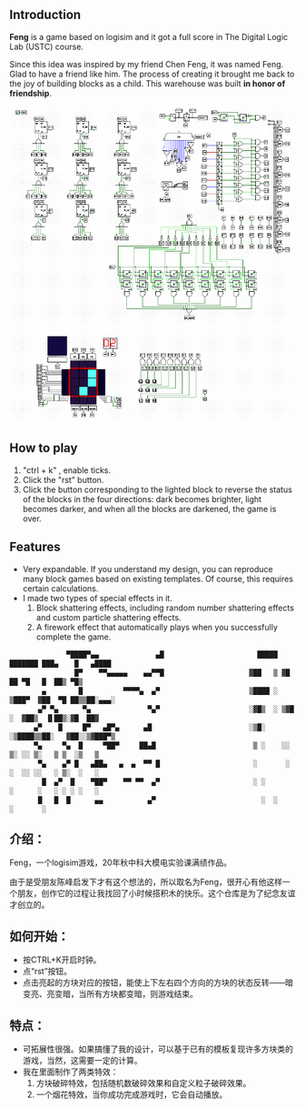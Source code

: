 ## Introduction


**Feng** is a game based on logisim and it got a full score in The Digital Logic Lab (USTC) course.

Since this idea was inspired by my friend Chen Feng, it was named Feng. Glad to have a friend like him. The process of creating it brought me back to the joy of building blocks as a child. This warehouse was built **in honor of friendship**.

![image-20210101164714379](https://github.com/Ah-miu/Feng/blob/main/image-20210101164714379.png)

## How to play

1. "ctrl + k" ,  enable ticks.
2. Click the "rst" button.
2. Click the button corresponding to the lighted block to reverse the status of the blocks in the four directions: dark becomes brighter, light becomes darker, and when all the blocks are darkened, the game is over.

## Features

- Very expandable. If you understand my design, you can reproduce many block games based on existing templates. Of course, this requires certain calculations.
- I made two types of special effects in it.
  1. Block shattering effects, including random number shattering effects and custom particle shattering effects.
  2. A firework effect that automatically plays when you successfully complete the game.

```
              ▀████▀▄▄              ▄█                       █████ ███████ ███▄    █   ▄████ 
                █▀    ▀▀▄▄▄▄▄    ▄▄▀▀█                     ▓██   ▒ ▓█      ██ ▀█   █  ██▒ ▀█▒
        ▄        █          ▀▀▀▀▄  ▄▀                      ▒████ ░ ▒███▀  ▓██  ▀█ ██▒▒██░▄▄▄░
       ▄▀ ▀▄      ▀▄              ▀▄▀                      ░▓█▒  ░ ▒▓█ ░  ▓██▒  ▐▌██▒░▓█  ██▓
      ▄▀    █     █▀   ▄█▀▄      ▄█                        ░▒█░    ░▒████▒▒██░   ▓██░░▒▓███▀▒
      ▀▄     ▀▄  █     ▀██▀     ██▄█                        ▒ ░    ░░ ▒░ ░░ ▒░   ▒ ▒  ░▒   ▒ 
       ▀▄    ▄▀ █   ▄██▄   ▄  ▄  ▀▀ █                       ░       ░ ░  ░░ ░░   ░ ▒░  ░   ░  
        █  ▄▀  █    ▀██▀    ▀▀ ▀▀  ▄▀                       ░ ░       ░      ░   ░ ░ ░ ░   ░
       █   █  █      ▄▄           ▄▀                          ░  ░         ░       ░

```
## 介绍：

Feng，一个logisim游戏，20年秋中科大模电实验课满绩作品。

由于是受朋友陈峰启发下才有这个想法的，所以取名为Feng，很开心有他这样一个朋友，创作它的过程让我找回了小时候搭积木的快乐。这个仓库是为了纪念友谊才创立的。

## 如何开始：

- 按CTRL+K开启时钟。
- 点“rst”按钮。
- 点击亮起的方块对应的按钮，能使上下左右四个方向的方块的状态反转——暗变亮、亮变暗，当所有方块都变暗，则游戏结束。

## 特点：

- 可拓展性很强。如果搞懂了我的设计，可以基于已有的模板复现许多方块类的游戏，当然，这需要一定的计算。
- 我在里面制作了两类特效：
  1. 方块破碎特效，包括随机数破碎效果和自定义粒子破碎效果。
  2. 一个烟花特效，当你成功完成游戏时，它会自动播放。
